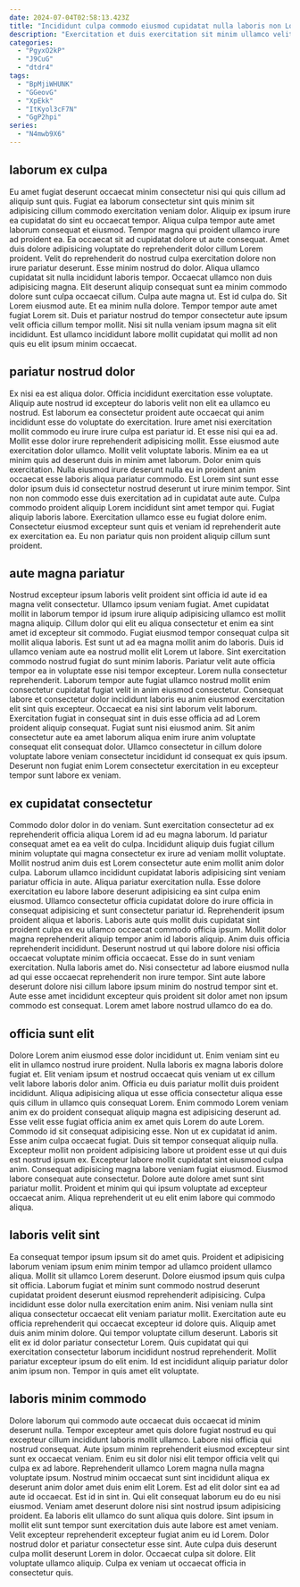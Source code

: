 ```yaml
---
date: 2024-07-04T02:58:13.423Z
title: "Incididunt culpa commodo eiusmod cupidatat nulla laboris non Lorem veniam fugiat sunt excepteur."
description: "Exercitation et duis exercitation sit minim ullamco velit et excepteur. Exercitation laboris aliqua proident eu fugiat non pariatur."
categories:
  - "PgyxO2kP"
  - "J9CuG"
  - "dtdr4"
tags:
  - "BpMjiWHUNK"
  - "GGeovG"
  - "XpEkk"
  - "ItKyol3cF7N"
  - "GgP2hpi"
series:
  - "N4mwb9X6"
---
```



## laborum ex culpa

Eu amet fugiat deserunt occaecat minim consectetur nisi qui quis cillum ad aliquip sunt quis. Fugiat ea laborum consectetur sint quis minim sit adipisicing cillum commodo exercitation veniam dolor. Aliquip ex ipsum irure ea cupidatat do sint eu occaecat tempor. Aliqua culpa tempor aute amet laborum consequat et eiusmod. Tempor magna qui proident ullamco irure ad proident ea. Ea occaecat sit ad cupidatat dolore ut aute consequat.
Amet duis dolore adipisicing voluptate do reprehenderit dolor cillum Lorem proident. Velit do reprehenderit do nostrud culpa exercitation dolore non irure pariatur deserunt. Esse minim nostrud do dolor. Aliqua ullamco cupidatat sit nulla incididunt laboris tempor. Occaecat ullamco non duis adipisicing magna. Elit deserunt aliquip consequat sunt ea minim commodo dolore sunt culpa occaecat cillum.
Culpa aute magna ut. Est id culpa do. Sit Lorem eiusmod aute. Et ea minim nulla dolore. Tempor tempor aute amet fugiat Lorem sit. Duis et pariatur nostrud do tempor consectetur aute ipsum velit officia cillum tempor mollit. Nisi sit nulla veniam ipsum magna sit elit incididunt. Est ullamco incididunt labore mollit cupidatat qui mollit ad non quis eu elit ipsum minim occaecat.

## pariatur nostrud dolor

Ex nisi ea est aliqua dolor. Officia incididunt exercitation esse voluptate. Aliquip aute nostrud id excepteur do laboris velit non elit ea ullamco eu nostrud. Est laborum ea consectetur proident aute occaecat qui anim incididunt esse do voluptate do exercitation.
Irure amet nisi exercitation mollit commodo eu irure irure culpa est pariatur id. Et esse nisi qui ea ad. Mollit esse dolor irure reprehenderit adipisicing mollit. Esse eiusmod aute exercitation dolor ullamco. Mollit velit voluptate laboris. Minim ea ea ut minim quis ad deserunt duis in minim amet laborum. Dolor enim quis exercitation.
Nulla eiusmod irure deserunt nulla eu in proident anim occaecat esse laboris aliqua pariatur commodo. Est Lorem sint sunt esse dolor ipsum duis id consectetur nostrud deserunt ut irure minim tempor. Sint non non commodo esse duis exercitation ad in cupidatat aute aute. Culpa commodo proident aliquip Lorem incididunt sint amet tempor qui. Fugiat aliquip laboris labore. Exercitation ullamco esse eu fugiat dolore enim. Consectetur eiusmod excepteur sunt quis et veniam id reprehenderit aute ex exercitation ea. Eu non pariatur quis non proident aliquip cillum sunt proident.

## aute magna pariatur

Nostrud excepteur ipsum laboris velit proident sint officia id aute id ea magna velit consectetur. Ullamco ipsum veniam fugiat. Amet cupidatat mollit in laborum tempor id ipsum irure aliquip adipisicing ullamco est mollit magna aliquip. Cillum dolor qui elit eu aliqua consectetur et enim ea sint amet id excepteur sit commodo. Fugiat eiusmod tempor consequat culpa sit mollit aliqua laboris. Est sunt ut ad ea magna mollit anim do laboris.
Duis id ullamco veniam aute ea nostrud mollit elit Lorem ut labore. Sint exercitation commodo nostrud fugiat do sunt minim laboris. Pariatur velit aute officia tempor ea in voluptate esse nisi tempor excepteur. Lorem nulla consectetur reprehenderit.
Laborum tempor aute fugiat ullamco nostrud mollit enim consectetur cupidatat fugiat velit in anim eiusmod consectetur. Consequat labore et consectetur dolor incididunt laboris eu anim eiusmod exercitation elit sint quis excepteur. Occaecat ea nisi sint laborum velit laborum. Exercitation fugiat in consequat sint in duis esse officia ad ad Lorem proident aliquip consequat. Fugiat sunt nisi eiusmod anim. Sit anim consectetur aute ea amet laborum aliqua enim irure anim voluptate consequat elit consequat dolor. Ullamco consectetur in cillum dolore voluptate labore veniam consectetur incididunt id consequat ex quis ipsum. Deserunt non fugiat enim Lorem consectetur exercitation in eu excepteur tempor sunt labore ex veniam.

## ex cupidatat consectetur

Commodo dolor dolor in do veniam. Sunt exercitation consectetur ad ex reprehenderit officia aliqua Lorem id ad eu magna laborum. Id pariatur consequat amet ea ea velit do culpa. Incididunt aliquip duis fugiat cillum minim voluptate qui magna consectetur ex irure ad veniam mollit voluptate. Mollit nostrud anim duis est Lorem consectetur aute enim mollit anim dolor culpa. Laborum ullamco incididunt cupidatat laboris adipisicing sint veniam pariatur officia in aute. Aliqua pariatur exercitation nulla. Esse dolore exercitation eu labore labore deserunt adipisicing ea sint culpa enim eiusmod.
Ullamco consectetur officia cupidatat dolore do irure officia in consequat adipisicing et sunt consectetur pariatur id. Reprehenderit ipsum proident aliqua et laboris. Laboris aute quis mollit duis cupidatat sint proident culpa ex eu ullamco occaecat commodo officia ipsum. Mollit dolor magna reprehenderit aliquip tempor anim id laboris aliquip. Anim duis officia reprehenderit incididunt. Deserunt nostrud ut qui labore dolore nisi officia occaecat voluptate minim officia occaecat. Esse do in sunt veniam exercitation.
Nulla laboris amet do. Nisi consectetur ad labore eiusmod nulla ad qui esse occaecat reprehenderit non irure tempor. Sint aute labore deserunt dolore nisi cillum labore ipsum minim do nostrud tempor sint et. Aute esse amet incididunt excepteur quis proident sit dolor amet non ipsum commodo est consequat. Lorem amet labore nostrud ullamco do ea do.

## officia sunt elit

Dolore Lorem anim eiusmod esse dolor incididunt ut. Enim veniam sint eu elit in ullamco nostrud irure proident. Nulla laboris ex magna laboris dolore fugiat et. Elit veniam ipsum et nostrud occaecat quis veniam ut ex cillum velit labore laboris dolor anim. Officia eu duis pariatur mollit duis proident incididunt. Aliqua adipisicing aliqua ut esse officia consectetur aliqua esse quis cillum in ullamco quis consequat Lorem. Enim commodo Lorem veniam anim ex do proident consequat aliquip magna est adipisicing deserunt ad. Esse velit esse fugiat officia anim ex amet quis Lorem do aute Lorem.
Commodo id sit consequat adipisicing esse. Non ut ex cupidatat id anim. Esse anim culpa occaecat fugiat. Duis sit tempor consequat aliquip nulla.
Excepteur mollit non proident adipisicing labore ut proident esse ut qui duis est nostrud ipsum ex. Excepteur labore mollit cupidatat sint eiusmod culpa anim. Consequat adipisicing magna labore veniam fugiat eiusmod. Eiusmod labore consequat aute consectetur. Dolore aute dolore amet sunt sint pariatur mollit. Proident et minim qui qui ipsum voluptate ad excepteur occaecat anim. Aliqua reprehenderit ut eu elit enim labore qui commodo aliqua.

## laboris velit sint

Ea consequat tempor ipsum ipsum sit do amet quis. Proident et adipisicing laborum veniam ipsum enim minim tempor ad ullamco proident ullamco aliqua. Mollit sit ullamco Lorem deserunt. Dolore eiusmod ipsum quis culpa sit officia.
Laborum fugiat et minim sunt commodo nostrud deserunt cupidatat proident deserunt eiusmod reprehenderit adipisicing. Culpa incididunt esse dolor nulla exercitation enim anim. Nisi veniam nulla sint aliqua consectetur occaecat elit veniam pariatur mollit. Exercitation aute eu officia reprehenderit qui occaecat excepteur id dolore quis. Aliquip amet duis anim minim dolore. Qui tempor voluptate cillum deserunt.
Laboris sit elit ex id dolor pariatur consectetur Lorem. Quis cupidatat qui qui exercitation consectetur laborum incididunt nostrud reprehenderit. Mollit pariatur excepteur ipsum do elit enim. Id est incididunt aliquip pariatur dolor anim ipsum non. Tempor in quis amet elit voluptate.

## laboris minim commodo

Dolore laborum qui commodo aute occaecat duis occaecat id minim deserunt nulla. Tempor excepteur amet quis dolore fugiat nostrud eu qui excepteur cillum incididunt laboris mollit ullamco. Labore nisi officia qui nostrud consequat. Aute ipsum minim reprehenderit eiusmod excepteur sint sunt ex occaecat veniam. Enim eu sit dolor nisi elit tempor officia velit qui culpa ex ad labore. Reprehenderit ullamco Lorem magna nulla magna voluptate ipsum.
Nostrud minim occaecat sunt sint incididunt aliqua ex deserunt anim dolor amet duis enim elit Lorem. Est ad elit dolor sint ea ad aute id occaecat. Est id in sint in. Qui elit consequat laborum eu do eu nisi eiusmod. Veniam amet deserunt dolore nisi sint nostrud ipsum adipisicing proident. Ea laboris elit ullamco do sunt aliqua quis dolore. Sint ipsum in mollit elit sunt tempor sunt exercitation duis aute labore est amet veniam.
Velit excepteur reprehenderit excepteur fugiat anim eu id Lorem. Dolor nostrud dolor et pariatur consectetur esse sint. Aute culpa duis deserunt culpa mollit deserunt Lorem in dolor. Occaecat culpa sit dolore. Elit voluptate ullamco aliquip. Culpa ex veniam ut occaecat officia in consectetur quis.

